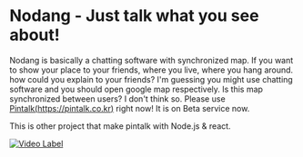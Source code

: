 # Nodang - Just talk what you see about!
Nodang is basically a chatting software with synchronized map. 
If you want to show your place to your friends, where you live, where you hang around. how could you explain to your friends? I'm guessing you might use chatting software and you should open google map respectively. Is this map synchronized between users? I don't think so. Please use [Pintalk(https://pintalk.co.kr)](https://pintalk.co.kr) right now! It is on Beta service now.

This is other project that make pintalk with Node.js & react.

[![Video Label](http://img.youtube.com/vi/mw9cQZVepwE/0.jpg)](https://youtu.be/mw9cQZVepwE)



